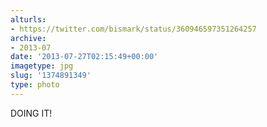 ```yaml
---
alturls:
- https://twitter.com/bismark/status/360946597351264257
archive:
- 2013-07
date: '2013-07-27T02:15:49+00:00'
imagetype: jpg
slug: '1374891349'
type: photo
---
```


DOING IT!
